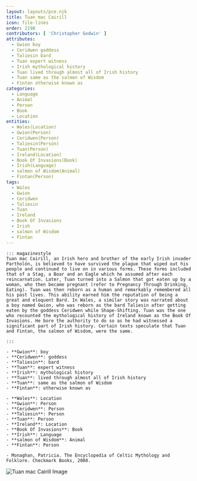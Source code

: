 ```yaml
---
layout: layouts/pce.njk
title: Tuan mac Cairill
icon: file-lines
order: 2198
contributors: [ 'Christopher Godwin' ]
attributes:
  - Gwion boy
  - Ceridwen goddess
  - Taliesin bard
  - Tuan expert witness
  - Irish mythological history
  - Tuan lived through almost all of Irish history
  - Tuan same as the salmon of Wisdom
  - Fintan otherwise known as
categories:
  - Language
  - Animal
  - Person
  - Book
  - Location
entities:
  - Wales(Location)
  - Gwion(Person)
  - Ceridwen(Person)
  - Taliesin(Person)
  - Tuan(Person)
  - Ireland(Location)
  - Book Of Invasions(Book)
  - Irish(Language)
  - salmon of Wisdom(Animal)
  - Fintan(Person)
tags:
  - Wales
  - Gwion
  - Ceridwen
  - Taliesin
  - Tuan
  - Ireland
  - Book Of Invasions
  - Irish
  - salmon of Wisdom
  - Fintan
---
```

``` tab [group1:Info]
::: magazinestyle
Tuan mac Cairill, an Irish hero and brother of the early Irish invader Partholón, is believed to have survived the plague that wiped out his people and continued to live on in various forms. These forms included that of a Stag, a Boar and an Eagle which he assumed after each reincarnation. Later, Tuan turned into a Salmon that got eaten up by a woman, who then became pregnant (refer to Pregnancy Through Drinking, Eating). Tuan was then reborn as a human and remarkably remembered all his past lives. This ability earned him the reputation of being a great and eloquent Bard. In Wales, a similar story was narrated about a boy named Gwion, who was reborn as the bard Taliesin after getting eaten by the goddess Ceridwen while Shape-Shifting. Tuan was the one who recounted the mythological history of Ireland known as the Book Of Invasions. He bore the authority to do so as he had witnessed a significant part of Irish history. Certain texts speculate that Tuan and Fintan, the salmon of Wisdom, were the same.

:::
```
``` tab [group1:Attributes]
- **Gwion**: boy
- **Ceridwen**: goddess
- **Taliesin**: bard
- **Tuan**: expert witness
- **Irish**: mythological history
- **Tuan**: lived through almost all of Irish history
- **Tuan**: same as the salmon of Wisdom
- **Fintan**: otherwise known as
```
``` tab [group1:Entities]
- **Wales**: Location
- **Gwion**: Person
- **Ceridwen**: Person
- **Taliesin**: Person
- **Tuan**: Person
- **Ireland**: Location
- **Book Of Invasions**: Book
- **Irish**: Language
- **salmon of Wisdom**: Animal
- **Fintan**: Person
```
``` tab [group1:Sources]
- Monaghan, Patricia. The Encyclopedia of Celtic Mythology and Folklore. Checkmark Books, 2008.
```
![Tuan mac Cairill Image](['https://upload.wikimedia.org/wikipedia/commons/thumb/c/cb/Myths_and_legends%3B_the_Celtic_race_%281910%29_%2814760452906%29.jpg/1200px-Myths_and_legends%3B_the_Celtic_race_%281910%29_%2814760452906%29.jpg'])
